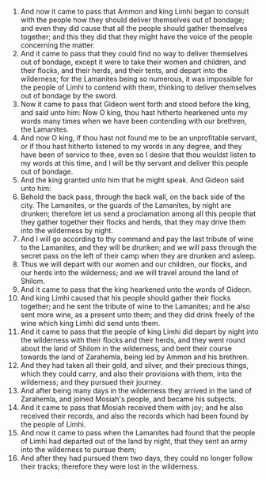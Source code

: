 1. And now it came to pass that Ammon and king Limhi began to consult with the people how they should deliver themselves out of bondage; and even they did cause that all the people should gather themselves together; and this they did that they might have the voice of the people concerning the matter.
2. And it came to pass that they could find no way to deliver themselves out of bondage, except it were to take their women and children, and their flocks, and their herds, and their tents, and depart into the wilderness; for the Lamanites being so numerous, it was impossible for the people of Limhi to contend with them, thinking to deliver themselves out of bondage by the sword.
3. Now it came to pass that Gideon went forth and stood before the king, and said unto him: Now O king, thou hast hitherto hearkened unto my words many times when we have been contending with our brethren, the Lamanites.
4. And now O king, if thou hast not found me to be an unprofitable servant, or if thou hast hitherto listened to my words in any degree, and they have been of service to thee, even so I desire that thou wouldst listen to my words at this time, and I will be thy servant and deliver this people out of bondage.
5. And the king granted unto him that he might speak. And Gideon said unto him:
6. Behold the back pass, through the back wall, on the back side of the city. The Lamanites, or the guards of the Lamanites, by night are drunken; therefore let us send a proclamation among all this people that they gather together their flocks and herds, that they may drive them into the wilderness by night.
7. And I will go according to thy command and pay the last tribute of wine to the Lamanites, and they will be drunken; and we will pass through the secret pass on the left of their camp when they are drunken and asleep.
8. Thus we will depart with our women and our children, our flocks, and our herds into the wilderness; and we will travel around the land of Shilom.
9. And it came to pass that the king hearkened unto the words of Gideon.
10. And king Limhi caused that his people should gather their flocks together; and he sent the tribute of wine to the Lamanites; and he also sent more wine, as a present unto them; and they did drink freely of the wine which king Limhi did send unto them.
11. And it came to pass that the people of king Limhi did depart by night into the wilderness with their flocks and their herds, and they went round about the land of Shilom in the wilderness, and bent their course towards the land of Zarahemla, being led by Ammon and his brethren.
12. And they had taken all their gold, and silver, and their precious things, which they could carry, and also their provisions with them, into the wilderness; and they pursued their journey.
13. And after being many days in the wilderness they arrived in the land of Zarahemla, and joined Mosiah's people, and became his subjects.
14. And it came to pass that Mosiah received them with joy; and he also received their records, and also the records which had been found by the people of Limhi.
15. And now it came to pass when the Lamanites had found that the people of Limhi had departed out of the land by night, that they sent an army into the wilderness to pursue them;
16. And after they had pursued them two days, they could no longer follow their tracks; therefore they were lost in the wilderness.
